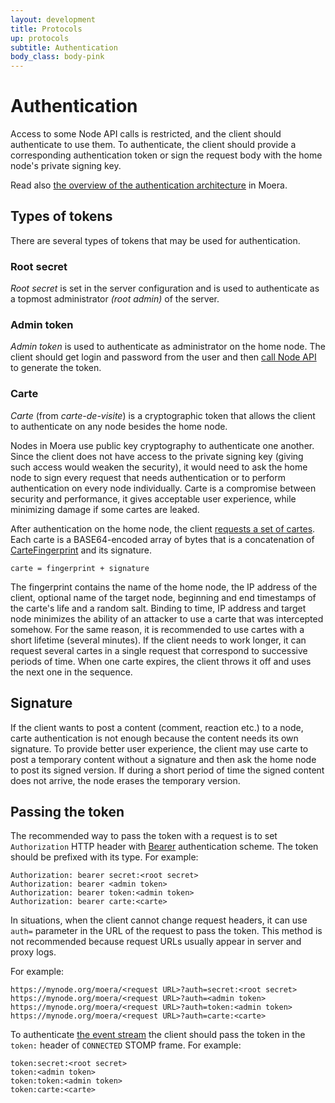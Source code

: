 ```yaml
---
layout: development
title: Protocols
up: protocols
subtitle: Authentication
body_class: body-pink
---
```


# Authentication

Access to some Node API calls is restricted, and the client should authenticate
to use them. To authenticate, the client should provide a corresponding
authentication token or sign the request body with the home node's private signing
key.

Read also [the overview of the authentication architecture](/overview/authentication.html)
in Moera.

<a name="tokens"></a>
## Types of tokens

There are several types of tokens that may be used for authentication. 

### Root secret

_Root secret_ is set in the server configuration and is used to authenticate as
a topmost administrator _(root admin)_ of the server.

### Admin token

_Admin token_ is used to authenticate as administrator on the home node.
The client should get login and password from the user and then
[call Node API](node-api.html#Tokens%20object) to generate the token.

<a name="carte"></a>
### Carte

_Carte_ (from *carte-de-visite*) is a cryptographic token that allows
the client to authenticate on any node besides the home node.

Nodes in Moera use public key cryptography to authenticate one another. Since
the client does not have access to the private signing key (giving such
access would weaken the security), it would need to ask the home node to
sign every request that needs authentication or to perform
authentication on every node individually. Carte is a compromise between
security and performance, it gives acceptable user experience, while
minimizing damage if some cartes are leaked.

After authentication on the home node, the client [requests a set of
cartes](node-api.html#Cartes%20object). Each carte is a BASE64-encoded array of
bytes that is a concatenation of
[CarteFingerprint](node-api-fingerprints.html#CarteFingerprint) and its signature.

```
carte = fingerprint + signature
```

The fingerprint contains the name of the home node, the IP address of the client,
optional name of the target node, beginning and end timestamps of the carte's life
and a random salt. Binding to time, IP address and target node minimizes the ability
of an attacker to use a carte that was intercepted somehow. For the same reason, 
it is recommended to use cartes with a short lifetime (several minutes).
If the client needs to work longer, it can request several cartes in a single
request that correspond to successive periods of time. When one carte expires,
the client throws it off and uses the next one in the sequence.

## Signature

If the client wants to post a content (comment, reaction etc.) to a node, carte
authentication is not enough because the content needs its own signature.
To provide better user experience, the client may use carte to post a temporary
content without a signature and then ask the home node to post its signed version.
If during a short period of time the signed content does not arrive, the node
erases the temporary version.

## Passing the token

The recommended way to pass the token with a request is to set `Authorization`
HTTP header with [Bearer](https://datatracker.ietf.org/doc/html/rfc6750)
authentication scheme. The token should be prefixed with its type. For example:

```
Authorization: bearer secret:<root secret>
Authorization: bearer <admin token>
Authorization: bearer token:<admin token>
Authorization: bearer carte:<carte>
```

In situations, when the client cannot change request headers, it can use `auth=`
parameter in the URL of the request to pass the token. This method is not
recommended because request URLs usually appear in server and proxy logs.

For example:

```
https://mynode.org/moera/<request URL>?auth=secret:<root secret>
https://mynode.org/moera/<request URL>?auth=<admin token>
https://mynode.org/moera/<request URL>?auth=token:<admin token>
https://mynode.org/moera/<request URL>?auth=carte:<carte>
```

To authenticate [the event stream](events.html) the client should pass the token
in the `token:` header of `CONNECTED` STOMP frame. For example:

```
token:secret:<root secret>
token:<admin token>
token:token:<admin token>
token:carte:<carte>
```
